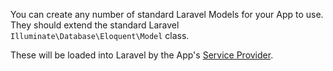 You can create any number of standard Laravel Models for your App to use. They should extend the standard Laravel `Illuminate\Database\Eloquent\Model` class.

These will be loaded into Laravel by the App's [Service Provider](service-provider).